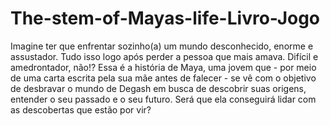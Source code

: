 # The-stem-of-Mayas-life-Livro-Jogo
Imagine ter que enfrentar sozinho(a) um mundo desconhecido, enorme e assustador. Tudo isso logo após perder a pessoa que mais amava.
Difícil e amedrontador, não!?
Essa é a história de Maya, uma jovem que - por meio de uma carta escrita pela sua mãe antes de falecer - se vê com o objetivo de desbravar o mundo de Degash em busca de descobrir suas origens, entender o seu passado e o seu futuro.
Será que ela conseguirá lidar com as descobertas que estão por vir?
